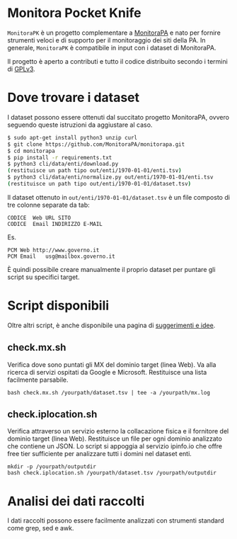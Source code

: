 # Monitora Pocket Knife

`MonitoraPK` è un progetto complementare a [MonitoraPA](https://github.com/MonitoraPA/monitorapa) e nato per fornire strumenti veloci e di supporto per il monitoraggio dei siti della PA. In generale, `MonitoraPK` è compatibile in input con i dataset di MonitoraPA.

Il progetto è aperto a contributi e tutto il codice distribuito secondo i termini di [GPLv3](LICENSE).

# Dove trovare i dataset

I dataset possono essere ottenuti dal succitato progetto MonitoraPA, ovvero seguendo queste istruzioni da aggiustare al caso.

```bash
$ sudo apt-get install python3 unzip curl
$ git clone https://github.com/MonitoraPA/monitorapa.git
$ cd monitorapa
$ pip install -r requirements.txt
$ python3 cli/data/enti/download.py
(restituisce un path tipo out/enti/1970-01-01/enti.tsv)
$ python3 cli/data/enti/normalize.py out/enti/1970-01-01/enti.tsv
(restituisce un path tipo out/enti/1970-01-01/dataset.tsv)
```

Il dataset ottenuto in `out/enti/1970-01-01/dataset.tsv` è un file composto di tre colonne separate da tab:

```
CODICE  Web URL SITO
CODICE  Email INDIRIZZO E-MAIL
```
Es. 

```
PCM	Web	http://www.governo.it
PCM	Email	usg@mailbox.governo.it
```

È quindi possibile creare manualmente il proprio dataset per puntare gli script su specifici target.

# Script disponibili

Oltre altri script, è anche disponibile una pagina di [suggerimenti e idee](TIPS.md).

## check.mx.sh

Verifica dove sono puntati gli MX del dominio target (linea Web). Va alla ricerca di servizi ospitati da Google e Microsoft. Restituisce una lista facilmente parsabile.

```
bash check.mx.sh /yourpath/dataset.tsv | tee -a /yourpath/mx.log
```

## check.iplocation.sh

Verifica attraverso un servizio esterno la collacazione fisica e il fornitore del dominio target (linea Web). Restituisce un file per ogni dominio analizzato che contiene un JSON. Lo script si appoggia al servizio ipinfo.io che offre free tier sufficiente per analizzare tutti i domini nel dataset enti.

```
mkdir -p /yourpath/outputdir
bash check.iplocation.sh /yourpath/dataset.tsv /yourpath/outputdir
```

# Analisi dei dati raccolti

I dati raccolti possono essere facilmente analizzati con strumenti standard come grep, sed e awk. 

